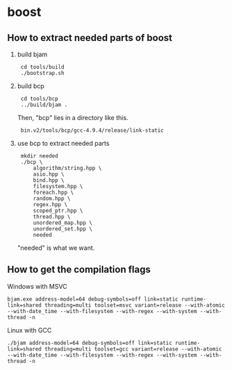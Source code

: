 # boost

## How to extract needed parts of boost

1. build bjam

        cd tools/build
        ./bootstrap.sh

2. build bcp

        cd tools/bcp
        ../build/bjam .

    Then, "bcp" lies in a directory like this.

        bin.v2/tools/bcp/gcc-4.9.4/release/link-static

3. use bcp to extract needed parts

        mkdir needed
        ./bcp \
            algorithm/string.hpp \
            asio.hpp \
            bind.hpp \
            filesystem.hpp \
            foreach.hpp \
            random.hpp \
            regex.hpp \
            scoped_ptr.hpp \
            thread.hpp \
            unordered_map.hpp \
            unordered_set.hpp \
            needed

    "needed" is what we want.

## How to get the compilation flags

Windows with MSVC

    bjam.exe address-model=64 debug-symbols=off link=static runtime-link=shared threading=multi toolset=msvc variant=release --with-atomic --with-date_time --with-filesystem --with-regex --with-system --with-thread -n

Linux with GCC

    ./bjam address-model=64 debug-symbols=off link=static runtime-link=shared threading=multi toolset=gcc variant=release --with-atomic --with-date_time --with-filesystem --with-regex --with-system --with-thread -n

